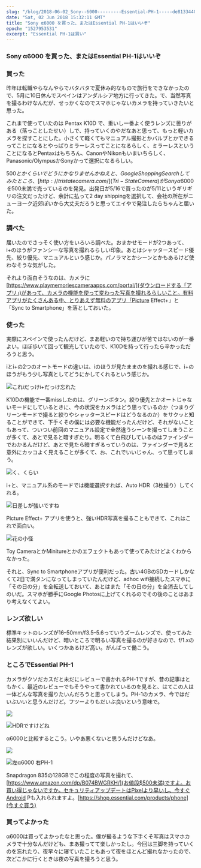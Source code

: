 ```yaml
---
slug: "/blog/2018-06-02_Sony--6000---------Essential-PH-1-----de81334408d"
date: "Sat, 02 Jun 2018 15:32:11 GMT"
title: "Sony α6000 を買った、またはEssential PH-1はいいぞ"
epoch: "1527953531"
excerpt: "Essential PH-1は買い"
---
```


### Sony α6000 を買った、またはEssential PH-1はいいぞ

### 買った

昨年は転職やらなんやらでバタバタで夏休み的なもので旅行をできなかったので、5月に10日休んでスペインはアンダルシア地方に行ってきた。で、当然写真を撮るわけなんだが、せっかくなのでスマホじゃないカメラを持っていきたいと思った。

これまで使っていたのは Pentax K10D で、重いし一番よく使うレンズに曇りがある（落っことしたせい）しで、持っていくのやだなあと思って、もっと軽いカメラを探すことにした。小さくて軽くてもマニュアル撮影とかバルブとかできるってことになるとやっぱりミラーレスってことになるらしく、ミラーレスということになるとPentaxはもちろん、CanonやNikonもいまいちらしく、Panasonic/OlympusかSonyかって選択になるらしい。

$500とかくらいでどうにかなりませんかねえと、Google Shopping Searchしてみたところ、[http://tristatecamera.com/](Tri-State Camera)がSony α6000を$500未満で売っているのを発見。出発日が5/16で買ったのが5/11というギリギリの注文だったけど、余計に払って2 day shippingを選択して、会社の所在がニューヨーク近郊ぽいから大丈夫だろうと思ってエイやで発注したらちゃんと届いた。

### 調べた

届いたのでさっそく使い方をいろいろ調べた。おまかせモードが2つあって、i+のほうがファンシーな写真を撮れるらしい印象。あとはシャッタースピード優先、絞り優先、マニュアルという感じか。パノラマとかシーンとかもあるけど使わなそうな気がした。

それより面白そうなのは、カメラに[https://www.playmemoriescameraapps.com/portal/](ダウンロードする「アプリ」)があって、カメラの機能を使って変わった写真を撮れるらしいこと。有料アプリがたくさんある中、とりあえず無料のアプリ「Picture Effect+」と「Sync to Smartphone」を落としておいた。

### 使った

実際にスペインで使ったんだけど、まあ軽いので持ち運びが苦ではないのが一番よい。ほぼ歩いて回って観光していたので、K10Dを持って行ったら辛かっただろうと思う。

iとi+の2つのオートモードの違いは、iのほうが見たままのを撮れる感じで、i+のほうがもう少し写真としてどうにかしてくれるという感じか。

![これiだっけi+だっけ忘れた](/images/1*eSEd6CEVSysOXm9oNDfoIQ.jpeg)

K10Dの機能で一番missしたのは、グリーンボタン。絞り優先とかオートじゃないモードにしているときに、今の状況をカメラはどう思っているのか（つまりグリーンモードで撮ると絞りやシャッタースピードはどうなるのか）をサクッと知ることができて、下手くその僕には必要な機能だったんだけど、それがないこともあって、ついつい前回のマニュアル設定で全然違うシーンを撮ってしまうことが多くて、あとで見ると暗すぎたり。明るくて白飛びしているのはファインダーでわかるんだけど、あとで見たら暗すぎるっていうのは、ファインダーで見ると意外にカッコよく見えることが多くて、お、これでいいじゃん、って思ってしまう。

![く、くらい](/images/1*_cyKFCRi_G7DTzG5zrsJKw.jpeg)

i+と、マニュアル系のモードでは機能選択すれば、Auto HDR（3枚撮り）してくれる。

![日差しが強いですね](/images/1*GDRnsheEvCgOrD04oZgrsw.jpeg)

Picture Effect+ アプリを使うと、強いHDR写真を撮ることもできて、これはこれで面白い。

![花の小径](/images/1*CxlBvUY4RRQmwWVucukp-w.jpeg)

Toy CameraとかMinitureとかのエフェクトもあって使ってみたけどよくわからなかった。

それと、Sync to Smartphoneアプリが便利だった。古い4GBのSDカードしかなくて2日で満タンになってしまっていたんだけど、adhoc wifi接続したスマホに「その日の分」を全転送しておいて、あとはまた「その日の分」を全消去してしのいだ。スマホが勝手にGoogle Photosに上げてくれるのでその後のことはあまり考えなくてよい。

### レンズ欲しい

標準キットのレンズが16–50mm/f3.5–5.6っていうズームレンズで、使ってみた結果別にいいんだけど、暗いところで明るい写真を撮るのが好きなので、f/1.xのレンズが欲しい。いくつかあるけど高い。がんばって働こう。

### ところでEssential PH-1

カメラがクソだカスだと未だにレビューで書かれるPH-1ですが、昔の記事はともかく、最近のレビューでもそうやって書かれているのを見ると、はてこの人は一体どんな写真を撮りたいんだろうと思ってしまう。PH-1のカメラ、今ではだいぶいいと思うんだけど。フツーよりもだいぶ良いという意味で。

![](/images/1*xjA0jyO_Zoul3vEIFEgv-g.jpeg)

![HDRですけどね](/images/1*M2_cAE_sXw38v6O29rzIPA.jpeg)

α6000と比較するとこう。いやあ悪くないと思うんだけどなあ。

![](/images/1*Tl2JAcAjHX7U5Dn_U4IaLg.jpeg)

![左α6000 右PH-1](/images/1*fLfAJiaqxVN86mq9JDToqA.jpeg)

Snapdragon 835の128GBでこの程度の写真を撮れて、[https://www.amazon.com/dp/B074BWGRKH/](お値段$500未満)ですよ。お買い得じゃないですか。セキュリティアップデートはPixelより早いし、今すぐAndroid Pも入れられますよ。[https://shop.essential.com/products/phone](今すぐ買う)

### 買ってよかった

α6000は買ってよかったなと思った。僕が撮るような下手くそ写真はスマホカメラで十分なんだけども、まあ撮ってて楽しかったし。今回は三脚を持っていくのを忘れたり、夜早々に寝ていたこともあって夜をほとんど撮れなかったので、次どこかに行くときは夜の写真を撮ろうと思う。

